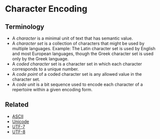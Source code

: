 # Character Encoding

## Terminology

- A _character_ is a minimal unit of text that has semantic value.
- A _character set_ is a collection of characters that might be used by multiple languages. Example: The Latin character set is used by English and most European languages, though the Greek character set is used only by the Greek language.
- A _coded character_ set is a character set in which each character corresponds to a unique number.
- A _code point_ of a coded character set is any allowed value in the character set.
- A _code unit_ is a bit sequence used to encode each character of a repertoire within a given encoding form.

## Related

- [ASCII][concept-ascii]
- [Unicode][concept-unicode]
- [UTF-7][concept-utf7]
- [UTF-8][concept-utf8]

[concept-ascii]: ./ascii.md
[concept-unicode]: ./unicode.md
[concept-utf7]: ./utf7.md
[concept-utf8]: ./utf8.md
